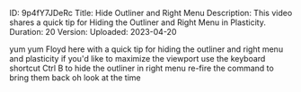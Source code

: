 ID: 9p4fY7JDeRc
Title: Hide Outliner and Right Menu
Description: This video shares a quick tip for Hiding the Outliner and Right Menu in Plasticity.
Duration: 20
Version: 
Uploaded: 2023-04-20

yum yum Floyd here with a quick tip for
hiding the outliner and right menu and
plasticity if you'd like to maximize the
viewport use the keyboard shortcut Ctrl
B to hide the outliner in right menu
re-fire the command to bring them back
oh look at the time
